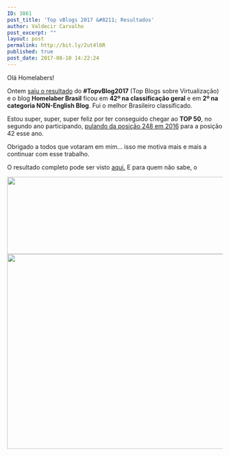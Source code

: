```yaml
---
ID: 3861
post_title: 'Top vBlogs 2017 &#8211; Resultados'
author: Valdecir Carvalho
post_excerpt: ""
layout: post
permalink: http://bit.ly/2ut4l6R
published: true
post_date: 2017-08-10 14:22:24
---
```

Olá Homelabers!

Ontem <a href="http://vsphere-land.com/news/top-vblog-2017-top-25-category-results.html" target="_blank" rel="noopener">saiu o resultado</a> do <strong>#TopvBlog2017</strong> (Top Blogs sobre Virtualização) e o blog <strong>Homelaber Brasil</strong> ficou em <strong>42º na classificação geral</strong> e em <strong>2º na categoria NON-English Blog</strong>. Fui o melhor Brasileiro classificado.

Estou super, super, super feliz por ter conseguido chegar ao <strong>TOP 50</strong>, no segundo ano participando, <a href="http://homelaber.com.br/top-vblog-2016-resultados/" target="_blank" rel="noopener">pulando da posição 248 em 2016</a> para a posição 42 esse ano.

Obrigado a todos que votaram em mim... isso me motiva mais e mais a continuar com esse trabalho.

O resultado completo pode ser visto <a href="http://vsphere-land.com/news/top-vblog-2017-full-results.html" target="_blank" rel="noopener">aqui.</a> E para quem não sabe, o

<img class="aligncenter size-full wp-image-3862" src="http://homelaber.com.br/site/wp-content/uploads/2017/08/top-vblogs-2017-homelaber-1.png" alt="" width="779" height="180" /> <img class="aligncenter size-full wp-image-3863" src="http://homelaber.com.br/site/wp-content/uploads/2017/08/top-vblogs-2017-non-english-blog-homelaber-1.jpg" alt="" width="776" height="455" />